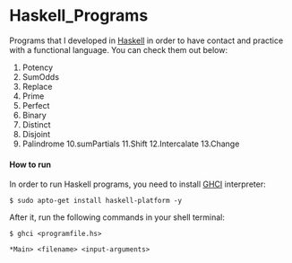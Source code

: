 # Haskell_Programs

Programs that I developed in [Haskell](https://www.haskell.org/) in order to have contact and practice with a functional language. You can check them out below:

1. Potency
2. SumOdds
3. Replace
4. Prime
5. Perfect
6. Binary
7. Distinct
8. Disjoint
9. Palindrome
10.sumPartials
11.Shift
12.Intercalate
13.Change

#### How to run

In order to run Haskell programs, you need to install [GHCI](https://wiki.haskell.org/Haskell_in_5_steps) interpreter:

```console
$ sudo apto-get install haskell-platform -y
```

After it, run the following commands in your shell terminal:
```console
$ ghci <programfile.hs>

*Main> <filename> <input-arguments>
```